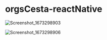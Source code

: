 # orgsCesta-reactNative
![Screenshot_1673298903](https://user-images.githubusercontent.com/101364762/229240233-1cacc6b8-fc78-45cb-a0ec-377702878ace.png)

![Screenshot_1673298906](https://user-images.githubusercontent.com/101364762/229240082-3897e6c1-0c32-4e10-a251-37087fce257f.png)
